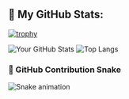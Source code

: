 ## 🧾 My GitHub Stats:

[![trophy](https://github-profile-trophy.vercel.app/?username=ratan-34&theme=flat&column=4)](https://github.com/ryo-ma/github-profile-trophy)

![Your GitHub Stats](https://github-readme-stats.vercel.app/api?username=ratan-34&show_icons=true&theme=default)
![Top Langs](https://github-readme-stats.vercel.app/api/top-langs/?username=ratan-34&layout=compact&theme=default)
### 🐍 GitHub Contribution Snake

![Snake animation](https://github.com/ratan-34/ratan-34/blob/output/github-contribution-grid-snake.svg)
